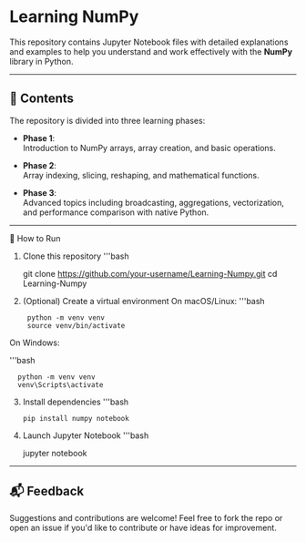 # Learning NumPy

This repository contains Jupyter Notebook files with detailed explanations and examples to help you understand and work effectively with the **NumPy** library in Python.

---

## 📁 Contents

The repository is divided into three learning phases:

- **Phase 1**:  
  Introduction to NumPy arrays, array creation, and basic operations.

- **Phase 2**:  
  Array indexing, slicing, reshaping, and mathematical functions.

- **Phase 3**:  
  Advanced topics including broadcasting, aggregations, vectorization, and performance comparison with native Python.

---

🚀 How to Run
1. Clone this repository
'''bash

    git clone https://github.com/your-username/Learning-Numpy.git
    cd Learning-Numpy
2. (Optional) Create a virtual environment
On macOS/Linux:
'''bash
        
        python -m venv venv
        source venv/bin/activate
On Windows:

'''bash 

      python -m venv venv
      venv\Scripts\activate

3. Install dependencies
'''bash
       
       pip install numpy notebook

4. Launch Jupyter Notebook
'''bash 
      
      jupyter notebook

---

## 📬 Feedback

Suggestions and contributions are welcome! Feel free to fork the repo or open an issue if you'd like to contribute or have ideas for improvement.
